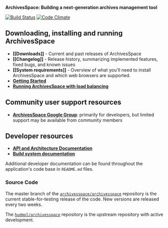 **ArchivesSpace: Building a next-generation archives management tool**

[![Build Status](https://travis-ci.org/archivesspace/archivesspace.png?branch=master)](https://travis-ci.org/archivesspace/archivesspace) [![Code Climate](https://codeclimate.com/github/archivesspace/archivesspace.png)](https://codeclimate.com/github/archivesspace/archivesspace)

## Downloading, installing and running ArchivesSpace

* **[[Downloads]]** - Current and past releases of ArchivesSpace
* **[[Changelog]]** - Release history, summarizing implemented features, fixed bugs, and known issues
* **[[System requirements]]** - Overview of what you'll need to install ArchivesSpace and which web browsers are supported.
* **[Getting Started](https://github.com/archivesspace/archivesspace/#getting-started)**  
* **[Running ArchivesSpace with load balancing](https://github.com/archivesspace/archivesspace/tree/master/clustering#readme)**

## Community user support resources
* **[ArchivesSpace Google Group](http://groups.google.com/group/archivesspace)**: primarily for developers, but limited support may be available from community members

## Developer resources
* **[API and Architecture Documentation](http://archivesspace.github.com/archivesspace/doc/)**
* **[Build system documentation](https://github.com/hudmol/archivesspace/blob/master/build/README.md)**

Additional developer documentation can be found throughout the application's code base in `README.md` files.

### Source Code
The master branch of the [`archivesspace/archivesspace`](https://github.com/archivesspace/archivesspace) repository is the current stable-for-testing release of the code.  New versions are released every two weeks.

The [`hudmol/archivesspace`](https://github.com/hudmol/archivesspace) repository is the upstream repository with active development.